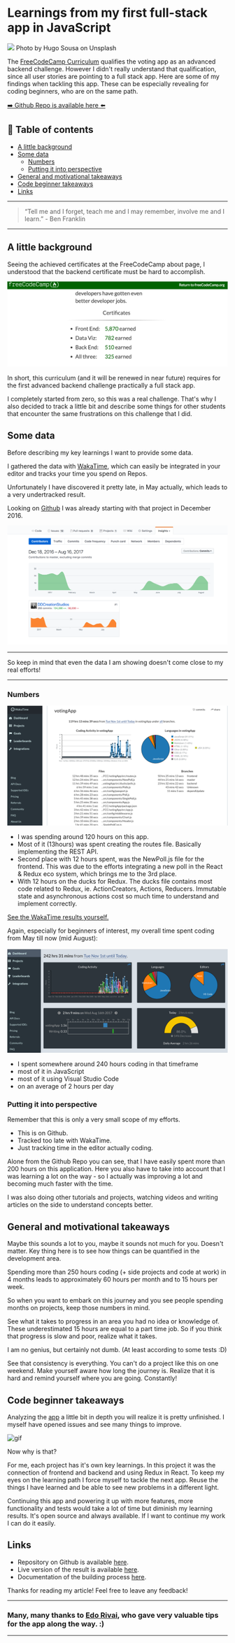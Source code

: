 # Learnings from my first full-stack app in JavaScript
[<img src="https://images.unsplash.com/photo-1495985812444-236d6a87bdd9?dpr=2&auto=format&fit=crop&w=1080&h=720&q=80&cs=tinysrgb&crop=">](
https://unsplash.com/photos/BghGseQbAkA)
Photo by Hugo Sousa on Unsplash

The [FreeCodeCamp Curriculum](https://www.freecodecamp.org/challenges/build-a-voting-app) qualifies the voting app as an advanced backend challenge. However I didn't really understand that qualification, since all user stories are pointing to a full stack app. Here are some of my findings when tackling this app. These can be especially revealing for coding beginners, who are on the same path.


[➡️ Github Repo is available here ⬅️](https://github.com/DDCreationStudios/votingApp)



## 📄 Table of contents

- [A little background](#a-little-background)
- [Some data](#some-data)
  - [Numbers](#numbers)
  - [Putting it into perspective](#putting-it-into-perspective)
- [General and motivational takeaways](#general-and-motivational-takeaways)
- [Code beginner takeaways](#code-beginner-takeaways)
- [Links](#links)



---
>“Tell me and I forget, teach me and I may remember, involve me and I learn.” - Ben Franklin
---

## A little background

Seeing the achieved certificates at the FreeCodeCamp about page, I understood that the backend certificate must be hard to accomplish. 

![screenshot](../assets/LEARNFIRST/cert.png)

In short, this curriculum (and it will be renewed in near future) requires for the first advanced backend challenge practically a full stack app. 

I completely started from zero, so this was a real challenge. That's why I also decided to track a little bit and describe some things for other students that encounter the same frustrations on this challenge that I did.

## Some data

Before describing my key learnings I want to provide some data.

I gathered the data with [WakaTime](https://wakatime.com/i/cfaa854f-8e87-484b-9023-b8ba1d660e85), which can easily be integrated in your editor and tracks your time you spend on Repos. 

Unfortunately I have discovered it pretty late, in May actually, which leads to a very undertracked result. 

Looking on [Github](https://github.com/DDCreationStudios/votingApp/graphs/contributors) I was already starting with that project in December 2016. 

![screenshot](../assets/LEARNFIRST/gitContributors.png)

---

So keep in mind that even the data I am showing doesn't come close to my real efforts!

---

### Numbers

![screenshot](../assets/LEARNFIRST/wakaVoting.png)

- I was spending around 120 hours on this app.
- Most of it (13hours) was spent creating the routes file. Basically implementing the REST API.
- Second place with 12 hours spent, was the NewPoll.js file for the frontend. This was due to the efforts integrating a new poll in the React & Redux eco system, which brings me to the 3rd place.
- With 12 hours on the ducks for Redux. The ducks file contains most code related to Redux, ie. ActionCreators, Actions, Reducers. Immutable state and asynchronous actions cost so much time to understand and implement correctly.

[See the WakaTime results yourself.](https://wakatime.com/@cfaa854f-8e87-484b-9023-b8ba1d660e85/projects/uleadaknfi?start=2016-11-01&end=2017-08-16)

Again, especially for beginners of interest, my overall time spent coding from May till now (mid August):

![screenshot](../assets/LEARNFIRST/wakaOverall.png)

- I spent somewhere around 240 hours coding in that timeframe
- most of it in JavaScript 
- most of it using Visual Studio Code
- on an average of 2 hours per day

### Putting it into perspective

Remember that this is only a very small scope of my efforts. 
- This is on Github. 
- Tracked too late with WakaTime. 
- Just tracking time in the editor actually coding.  

Alone from the Github Repo you can see, that I have easily spent more than 200 hours on this application. Here you also have to take into account that I was learning a lot on the way - so I actually was improving a lot and becoming much faster with the time.

I was also doing other tutorials and projects, watching videos and writing articles on the side to understand concepts better.

## General and motivational takeaways

Maybe this sounds a lot to you, maybe it sounds not much for you. Doesn't matter. Key thing here is to see how things can be quantified in the development area. 

Spending more than 250 hours coding (+ side projects and code at work) in 4 months leads to approximately 60 hours per month and to 15 hours per week. 

So when you want to embark on this journey and you see people spending months on projects, keep those numbers in mind. 

See what it takes to progress in an area you had no idea or knowledge of. These underestimated 15 hours are equal to a part time job. So if you think that progress is slow and poor, realize what it takes. 

I am no genius, but certainly not dumb. (At least according to some tests :D)

See that consistency is everything. 
You can't do a project like this on one weekend. Make yourself aware how long the journey is. Realize that it is hard and remind yourself where you are going. Constantly!

## Code beginner takeaways

Analyzing the [app](https://github.com/DDCreationStudios/votingApp) a little bit in depth you will realize it is pretty unfinished. I myself have opened issues and see many things to improve. 

![gif](
https://camo.githubusercontent.com/2c9cfb5ddf6b658bc9502facbba7b5b083d9b0e7/687474703a2f2f672e7265636f726469742e636f2f31687a643849537a6e742e676966
)

Now why is that?

For me, each project has it's own key learnings. In this project it was the connection of frontend and backend and using Redux in React. To keep my eyes on the learning path I force myself to tackle the next app. Reuse the things I have learned and be able to see new problems in a different light. 

Continuing this app and powering it up with more features, more functionality and tests would take a lot of time but diminish my learning results. 
It's open source and always available. If I want to continue my work I can do it easily. 

## Links

- Repository on Github is available [here](https://github.com/DDCreationStudios/votingApp).
- Live version of the result is available [here](https://ddcs-votingapp.herokuapp.com/).
- Documentation of the building process [here](
https://github.com/DDCreationStudios/Writing/blob/master/articles/VotingApp.md).


Thanks for reading my article! Feel free to leave any feedback! 

---

### Many, many thanks to [Edo Rivai](https://twitter.com/EdoRivai), who gave very valuable tips for the app along the way. :) 

---

<!-- Written by Daniel Deutsch (deudan1010@gmail.com) -->
